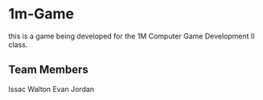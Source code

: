 # 1m-Game
this is a game being developed for the 1M Computer Game Development II class.

## Team Members
Issac Walton
Evan Jordan
